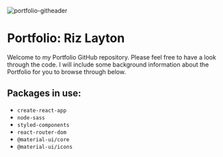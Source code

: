 ![portfolio-githeader](https://user-images.githubusercontent.com/56162066/94351122-71672900-004d-11eb-819b-1a8af95663fe.gif)

# Portfolio: Riz Layton

Welcome to my Portfolio GitHub repository. Please feel free to have a look through the code. I will include some background information about the Portfolio for you to browse through below.

## Packages in use:

- `create-react-app`
- `node-sass`
- `styled-components`
- `react-router-dom`
- `@material-ui/core`
- `@material-ui/icons`
